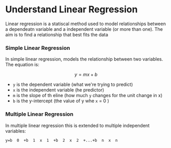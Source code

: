 # Understand Linear Regression

Linear regression is a statiscal method used to model relationships between a dependeatn variable and a independent variable (or more than one). The aim is to find a relationship that best fits the data

### Simple Linear Regression 

In simple linear regression, models the relationship between two variables. The equation is:

$$y = mx + b$$

- `y` is the dependent variable (what we're trying to predict)
- `x` is the independent variable (he predictor)
- `m` is the slope of th eline (how much `y` changes for the unit change in x)
- `b` is the y-intercept (the value of y whe `x` = 0 )

### Multiple Linear Regression

In multiple linear regression this is extended to multiple independent variables:

`y=b 
0
​
 +b 
1
​
 x 
1
​
 +b 
2
​
 x 
2
​
 +...+b 
n
​
 x 
n
​
`



